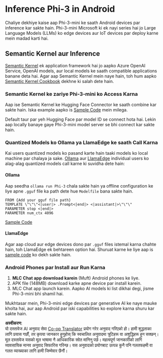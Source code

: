 <!--
CO_OP_TRANSLATOR_METADATA:
{
  "original_hash": "9481b07dda8f9715a5d1ff43fb27568b",
  "translation_date": "2025-05-09T10:42:54+00:00",
  "source_file": "md/01.Introduction/03/Android_Inference.md",
  "language_code": "ne"
}
-->
# **Inference Phi-3 in Android**

Chaliye dekhiye kaise aap Phi-3-mini ke saath Android devices par inference kar sakte hain. Phi-3-mini Microsoft ki ek nayi series hai jo Large Language Models (LLMs) ko edge devices aur IoT devices par deploy karne mein madad karti hai.

## Semantic Kernel aur Inference

[Semantic Kernel](https://github.com/microsoft/semantic-kernel) ek application framework hai jo aapko Azure OpenAI Service, OpenAI models, aur local models ke saath compatible applications banane deta hai. Agar aap Semantic Kernel mein naye hain, toh hum aapko [Semantic Kernel Cookbook](https://github.com/microsoft/SemanticKernelCookBook?WT.mc_id=aiml-138114-kinfeylo) dekhne ki salah dete hain.

### Semantic Kernel ke zariye Phi-3-mini ko Access Karna

Aap ise Semantic Kernel ke Hugging Face Connector ke saath combine kar sakte hain. Iska example aapko is [Sample Code](https://github.com/Azure-Samples/Phi-3MiniSamples/tree/main/semantickernel?WT.mc_id=aiml-138114-kinfeylo) mein milega.

Default taur par yeh Hugging Face par model ID se connect hota hai. Lekin aap locally banaye gaye Phi-3-mini model server se bhi connect kar sakte hain.

### Quantized Models ko Ollama ya LlamaEdge ke saath Call Karna

Kai users quantized models ko pasand karte hain taaki models ko local machine par chalaya ja sake. [Ollama](https://ollama.com/) aur [LlamaEdge](https://llamaedge.com) individual users ko alag-alag quantized models call karne ki suvidha dete hain:

#### Ollama

Aap seedha `ollama run Phi-3` chala sakte hain ya offline configuration ke liye apne `.gguf` file ka path dete hue `Modelfile` bana sakte hain.

```gguf
FROM {Add your gguf file path}
TEMPLATE \"\"\"<|user|> .Prompt<|end|> <|assistant|>\"\"\"
PARAMETER stop <|end|>
PARAMETER num_ctx 4096
```

[Sample Code](https://github.com/Azure-Samples/Phi-3MiniSamples/tree/main/ollama?WT.mc_id=aiml-138114-kinfeylo)

#### LlamaEdge

Agar aap cloud aur edge devices dono par `.gguf` files istemal karna chahte hain, toh LlamaEdge ek behtareen option hai. Shuruat karne ke liye aap is [sample code](https://github.com/Azure-Samples/Phi-3MiniSamples/tree/main/wasm?WT.mc_id=aiml-138114-kinfeylo) ko dekh sakte hain.

### Android Phones par Install aur Run Karna

1. **MLC Chat app download karein** (Muft) Android phones ke liye.
2. APK file (148MB) download karke apne device par install karein.
3. MLC Chat app launch karein. Aapko AI models ki list dikhai degi, jisme Phi-3-mini bhi shamil hai.

Mukhtasar mein, Phi-3-mini edge devices par generative AI ke naye mauke kholta hai, aur aap Android par iski capabilities ko explore karna shuru kar sakte hain.

**अस्वीकरण**:  
यो दस्तावेज AI अनुवाद सेवा [Co-op Translator](https://github.com/Azure/co-op-translator) प्रयोग गरेर अनुवाद गरिएको हो। हामी शुद्धताका लागि प्रयास गर्छौं, तर कृपया जानकार हुनुहोस् कि स्वचालित अनुवादमा त्रुटिहरू वा अशुद्धिहरू हुन सक्छन्। मूल दस्तावेज यसको मूल भाषामा नै आधिकारिक स्रोत मानिनु पर्छ। महत्वपूर्ण जानकारीको लागि व्यावसायिक मानव अनुवाद सिफारिस गरिन्छ। यस अनुवादको प्रयोगबाट उत्पन्न कुनै पनि गलतफहमी वा गलत व्याख्याका लागि हामी जिम्मेवार छैनौं।